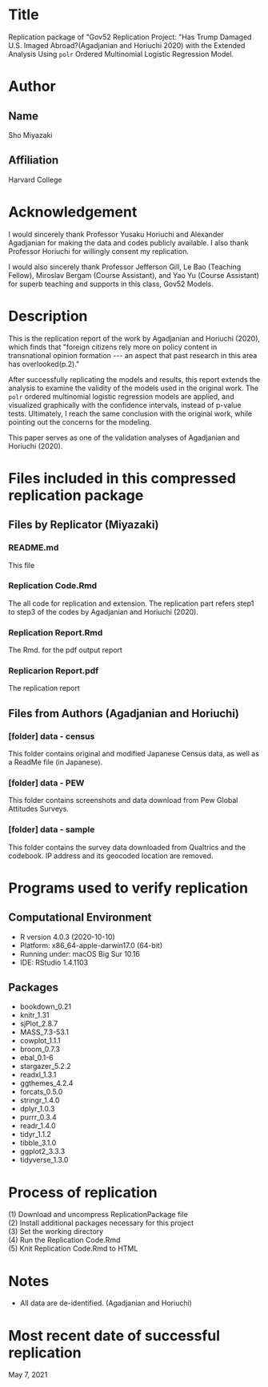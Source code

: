 # Title
Replication package of "Gov52 Replication Project: "Has Trump Damaged U.S. Imaged Abroad?(Agadjanian and Horiuchi 2020) with the Extended Analysis Using `polr` Ordered Multinomial Logistic Regression Model.   

# Author  
## Name  
Sho Miyazaki
## Affiliation  
Harvard College  

# Acknowledgement 
I would sincerely thank Professor Yusaku Horiuchi and Alexander Agadjanian for making the data and codes publicly available. I also thank Professor Horiuchi for willingly consent my replication.

I would also sincerely thank Professor Jefferson Gill, Le Bao (Teaching Fellow), Miroslav Bergam (Course Assistant), and Yao Yu (Course Assistant) for superb teaching and supports in this class, Gov52 Models. 

# Description  
This is the replication report of the work by Agadjanian and Horiuchi (2020), which finds that "foreign citizens rely more on policy content in transnational opinion formation --- an aspect that past research in this area has overlooked(p.2)." 

After successfully replicating the models and results, this report extends the analysis to examine the validity of the models used in the original work. The `polr` ordered multinomial logistic regression models are applied, and visualized graphically with the confidence intervals, instead of p-value tests. Ultimately, I reach the same conclusion with the original work, while pointing out the concerns for the modeling. 
  
 This paper serves as one of the validation analyses of Agadjanian and Horiuchi (2020). 

# Files included in this compressed replication package  

## Files by Replicator (Miyazaki)  

### README.md  
This file  

### Replication Code.Rmd  
The all code for replication and extension.
The replication part refers step1 to step3 of the codes by Agadjanian and Horiuchi (2020). 

### Replication Report.Rmd  
The Rmd. for the pdf output report  

### Replicarion Report.pdf  
The replication report  

## Files from Authors (Agadjanian and Horiuchi)
### [folder] data - census   
This folder contains original and modified Japanese Census data, as well as a ReadMe file (in Japanese).

### [folder] data - PEW  
This folder contains screenshots and data download from Pew Global Attitudes Surveys.  

### [folder] data - sample  
This folder contains the survey data downloaded from Qualtrics and the codebook. IP address and its geocoded location are removed.

# Programs used to verify replication  

## Computational Environment  
- R version 4.0.3 (2020-10-10)
- Platform: x86_64-apple-darwin17.0 (64-bit)
- Running under: macOS Big Sur 10.16
- IDE: RStudio 1.4.1103  

## Packages  
- bookdown_0.21  
- knitr_1.31  
- sjPlot_2.8.7  
- MASS_7.3-53.1   
- cowplot_1.1.1   
- broom_0.7.3    
- ebal_0.1-6      
- stargazer_5.2.2  
- readxl_1.3.1    
- ggthemes_4.2.4  
- forcats_0.5.0   
- stringr_1.4.0   
- dplyr_1.0.3     
- purrr_0.3.4    
- readr_1.4.0     
- tidyr_1.1.2     
- tibble_3.1.0    
- ggplot2_3.3.3  
- tidyverse_1.3.0  

# Process of replication  

(1) Download and uncompress ReplicationPackage file  
(2) Install additional packages necessary for this project  
(3) Set the working directory  
(4) Run the Replication Code.Rmd  
(5) Knit Replication Code.Rmd to HTML  

# Notes  

- All data are de-identified. (Agadjanian and Horiuchi)  

# Most recent date of successful replication  
May 7, 2021  
